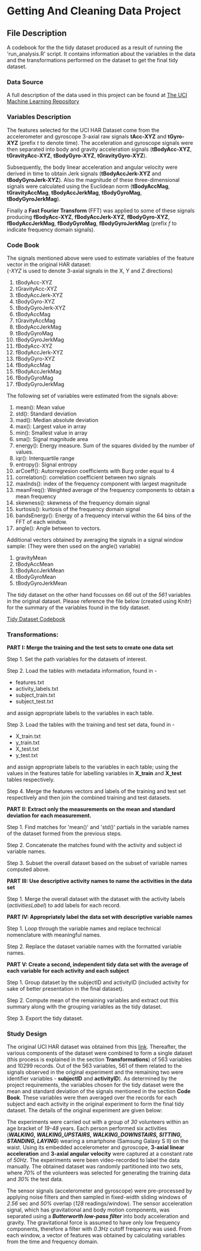 # Getting And Cleaning Data Project

## File Description
A codebook for the the tidy dataset produced as a result of running the 'run_analysis.R' script. It contains information about the variables in the data and the transformations performed on the dataset to get the final tidy dataset.

### Data Source
A full description of the data used in this project can be found at [The UCI Machine Learning Repository](http://archive.ics.uci.edu/ml/datasets/Human+Activity+Recognition+Using+Smartphones)

### Variables Description
The features selected for the UCI HAR Dataset come from the accelerometer and gyroscope 3-axial raw signals **tAcc-XYZ** and **tGyro-XYZ** (prefix *t* to denote time). The acceleration and gyroscope signals were then separated into body and gravity acceleration signals (**tBodyAcc-XYZ**, **tGravityAcc-XYZ**, **tBodyGyro-XYZ**, **tGravityGyro-XYZ**).

Subsequently, the body linear acceleration and angular velocity were derived in time to obtain Jerk signals (**tBodyAccJerk-XYZ** and **tBodyGyroJerk-XYZ**). Also the magnitude of these three-dimensional signals were calculated using the Euclidean norm (**tBodyAccMag**, **tGravityAccMag**, **tBodyAccJerkMag**, **tBodyGyroMag**, **tBodyGyroJerkMag**). 

Finally a **Fast Fourier Transform** (FFT) was applied to some of these signals producing **fBodyAcc-XYZ**, **fBodyAccJerk-XYZ**, **fBodyGyro-XYZ**, **fBodyAccJerkMag**, **fBodyGyroMag**, **fBodyGyroJerkMag** (prefix *f* to indicate frequency domain signals). 

### Code Book
The signals mentioned above were used to estimate variables of the feature vector in the original HAR dataset:  
(*-XYZ* is used to denote 3-axial signals in the X, Y and Z directions)

1. tBodyAcc-XYZ
2. tGravityAcc-XYZ
3. tBodyAccJerk-XYZ
4. tBodyGyro-XYZ
5. tBodyGyroJerk-XYZ
6. tBodyAccMag
7. tGravityAccMag
8. tBodyAccJerkMag
9. tBodyGyroMag
10. tBodyGyroJerkMag
11. fBodyAcc-XYZ
12. fBodyAccJerk-XYZ
13. fBodyGyro-XYZ
14. fBodyAccMag
15. fBodyAccJerkMag
16. fBodyGyroMag
17. fBodyGyroJerkMag

The following set of variables were estimated from the signals above: 

1. mean(): Mean value
2. std(): Standard deviation
3. mad(): Median absolute deviation 
4. max(): Largest value in array
5. min(): Smallest value in array
6. sma(): Signal magnitude area
7. energy(): Energy measure. Sum of the squares divided by the number of values. 
8. iqr(): Interquartile range 
9. entropy(): Signal entropy
10. arCoeff(): Autorregresion coefficients with Burg order equal to 4
11. correlation(): correlation coefficient between two signals
12. maxInds(): index of the frequency component with largest magnitude
13. meanFreq(): Weighted average of the frequency components to obtain a mean frequency
14. skewness(): skewness of the frequency domain signal 
15. kurtosis(): kurtosis of the frequency domain signal 
16. bandsEnergy(): Energy of a frequency interval within the 64 bins of the FFT of each window.
18. angle(): Angle between to vectors.

Additional vectors obtained by averaging the signals in a signal window sample:
(They were then used on the angle() variable)

1. gravityMean
2. tBodyAccMean
3. tBodyAccJerkMean
4. tBodyGyroMean
5. tBodyGyroJerkMean

The tidy dataset on the other hand focusses on *66* out of the *561* variables in the original dataset. Please reference the file below (created using Knitr) for the summary of the variables found in the tidy dataset.

<a href="http://htmlpreview.github.com/?https://github.com/Spider101/Getting-And-Cleaning-Data-Project/blob/master/codeBookGen.html" target="_blank">Tidy Dataset Codebook</a>

### Transformations:

**PART I: Merge the training and the test sets to create one data set**

Step 1. Set the path variables for the datasets of interest.

Step 2. Load the tables with metadata information, found in -
	
* features.txt
* activity_labels.txt
* subject_train.txt
* subject_test.txt
		
and assign appropriate labels to the variables in each table.

Step 3. Load the tables with the training and test set data, found in -
	
* X_train.txt
* y_train.txt
* X_test.txt
* y_test.txt

and assign appropriate labels to the variables in each table; using the values in the features table for labelling variables in 		**X_train** and **X_test** tables respectively.

Step 4. Merge the features vectors and labels of the training and test set respectively and then join the combined training and test datasets.

**PART II: Extract only the measurements on the mean and standard deviation for each measurement.**

Step 1. Find matches for 'mean()' and 'std()' partials in the variable names of the dataset formed from the previous steps.

Step 2. Concatenate the matches found with the activity and subject id variable names.

Step 3. Subset the overall dataset based on the subset of variable names computed above.

**PART III: Use descriptive activity names to name the activities in the data set**

Step 1. Merge the overall dataset with the dataset with the activity labels (*activitiesLabel*) to add labels for each record.

**PART IV: Appropriately label the data set with descriptive variable names**

Step 1. Loop through the variable names and replace technical nomenclature with meaningful names.

Step 2. Replace the dataset variable names with the formatted variable names.

**PART V: Create a second, independent tidy data set with the average of each variable for each activity and each subject**

Step 1. Group dataset by the subjectID and activityID (included activity for sake of better presentation in the final dataset).

Step 2. Compute mean of the remaining variables and extract out this summary along with the grouping variables as the tidy dataset.

Step 3. Export the tidy dataset.

### Study Design
The original UCI HAR dataset was obtained from this [link](https://d396qusza40orc.cloudfront.net/getdata%2Fprojectfiles%2FUCI%20HAR%20Dataset.zip). Thereafter, the various components of the dataset were combined to form a single dataset (this process is explained in the section **Transformations**) of 563 variables and 10299 records. Out of the 563 variables, 561 of them related to the signals observed in the original experiment and the remaining two were identifier variables - **subjectID** and **activityID**). As determined by the project requirements, the variables chosen for the tidy dataset were the mean and standard deviation of the signals mentioned in the section **Code Book**. These variables were then averaged over the records for each subject and each activity in the original experiment to form the final tidy dataset. The details of the original experiment are given below:

The experiments were carried out with a group of *30* volunteers within an age bracket of *19-48* years. Each person performed six activities (***WALKING, WALKING_UPSTAIRS, WALKING_DOWNSTAIRS, SITTING, STANDING, LAYING***) wearing a smartphone (Samsung Galaxy S II) on the waist. Using its embedded accelerometer and gyroscope, **3-axial linear acceleration** and **3-axial angular velocity** were captured at a constant rate of *50Hz*. The experiments were been video-recorded to label the data manually. The obtained dataset was randomly partitioned into two sets, where *70%* of the volunteers was selected for generating the training data and *30%* the test data. 

The sensor signals (accelerometer and gyroscope) were pre-processed by applying noise filters and then sampled in fixed-width sliding windows of *2.56* sec and *50%* overlap (*128* readings/window). The sensor acceleration signal, which has gravitational and body motion components, was separated using a ***Butterworth low-pass filter*** into body acceleration and gravity. The gravitational force is assumed to have only low frequency components, therefore a filter with *0.3Hz* cutoff frequency was used. From each window, a vector of features was obtained by calculating variables from the time and frequency domain.
